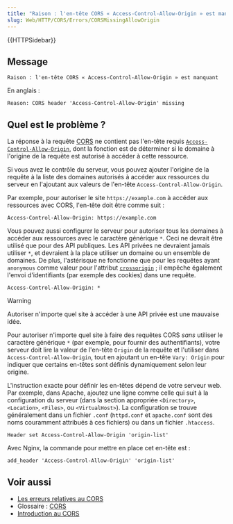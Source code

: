 ```yaml
---
title: "Raison : l'en-tête CORS « Access-Control-Allow-Origin » est manquant"
slug: Web/HTTP/CORS/Errors/CORSMissingAllowOrigin
---
```


{{HTTPSidebar}}

## Message

```http
Raison : l'en-tête CORS « Access-Control-Allow-Origin » est manquant
```

En anglais&nbsp;:

```http
Reason: CORS header 'Access-Control-Allow-Origin' missing
```

## Quel est le problème&nbsp;?

La réponse à la requête [CORS](/fr/docs/Glossary/CORS) ne contient pas l'en-tête requis [`Access-Control-Allow-Origin`](/fr/docs/Web/HTTP/Headers/Access-Control-Allow-Origin), dont la fonction est de déterminer si le domaine à l'origine de la requête est autorisé à accéder à cette ressource.

Si vous avez le contrôle du serveur, vous pouvez ajouter l'origine de la requête à la liste des domaines autorisés à accéder aux ressources du serveur en l'ajoutant aux valeurs de l'en-tête `Access-Control-Allow-Origin`.

Par exemple, pour autoriser le site `https://example.com` à accéder aux ressources avec CORS, l'en-tête doit être comme suit&nbsp;:

```http
Access-Control-Allow-Origin: https://example.com
```

Vous pouvez aussi configurer le serveur pour autoriser tous les domaines à accéder aux ressources avec le caractère générique `*`. Ceci ne devrait être utilisé que pour des API publiques. Les API privées ne devraient jamais utiliser `*`, et devraient à la place utiliser un domaine ou un ensemble de domaines. De plus, l'astérisque ne fonctionne que pour les requêtes ayant `anonymous` comme valeur pour l'attribut [`crossorigin`](/fr/docs/Web/HTML/Attributes/crossorigin)&nbsp;; il empêche également l'envoi d'identifiants (par exemple des cookies) dans une requête.

```http
Access-Control-Allow-Origin: *
```

> [!WARNING]
> Autoriser n'importe quel site à accéder à une API privée est une mauvaise idée.

Pour autoriser n'importe quel site à faire des requêtes CORS _sans_ utiliser le caractère générique `*` (par exemple, pour fournir des authentifiants), votre serveur doit lire la valeur de l'en-tête `Origin` de la requête et l'utiliser dans `Access-Control-Allow-Origin`, tout en ajoutant un en-tête `Vary: Origin` pour indiquer que certains en-têtes sont définis dynamiquement selon leur origine.

L'instruction exacte pour définir les en-têtes dépend de votre serveur web. Par exemple, dans Apache, ajoutez une ligne comme celle qui suit à la configuration du serveur (dans la section appropriée `<Directory>`, `<Location>`, `<Files>`, ou `<VirtualHost>`). La configuration se trouve généralement dans un fichier `.conf` (`httpd.conf` et `apache.conf` sont des noms couramment attribués à ces fichiers) ou dans un fichier `.htaccess`.

```
Header set Access-Control-Allow-Origin 'origin-list'
```

Avec Nginx, la commande pour mettre en place cet en-tête est&nbsp;:

```
add_header 'Access-Control-Allow-Origin' 'origin-list'
```

## Voir aussi

- [Les erreurs relatives au CORS](/fr/docs/Web/HTTP/CORS/Errors)
- Glossaire&nbsp;: [CORS](/fr/docs/Glossary/CORS)
- [Introduction au CORS](/fr/docs/Web/HTTP/CORS)
